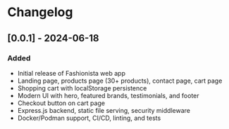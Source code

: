 # Changelog

## [0.0.1] - 2024-06-18
### Added
- Initial release of Fashionista web app
- Landing page, products page (30+ products), contact page, cart page
- Shopping cart with localStorage persistence
- Modern UI with hero, featured brands, testimonials, and footer
- Checkout button on cart page
- Express.js backend, static file serving, security middleware
- Docker/Podman support, CI/CD, linting, and tests 